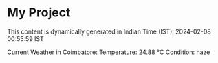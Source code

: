 # My Project

This content is dynamically generated in Indian Time (IST): 2024-02-08 00:55:59 IST


Current Weather in Coimbatore:
Temperature: 24.88 °C
Condition: haze
